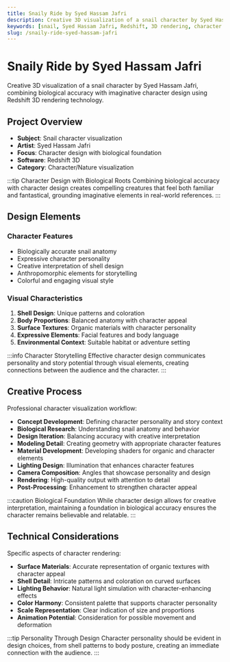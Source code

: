 ```yaml
---
title: Snaily Ride by Syed Hassam Jafri
description: Creative 3D visualization of a snail character by Syed Hassam Jafri, combining biological accuracy with imaginative character design using Redshift 3D rendering technology.
keywords: [snail, Syed Hassam Jafri, Redshift, 3D rendering, character design, biological visualization, creative interpretation, nature rendering]
slug: /snaily-ride-syed-hassam-jafri
---
```


# Snaily Ride by Syed Hassam Jafri

Creative 3D visualization of a snail character by Syed Hassam Jafri, combining biological accuracy with imaginative character design using Redshift 3D rendering technology.

## Project Overview

- **Subject**: Snail character visualization
- **Artist**: Syed Hassam Jafri
- **Focus**: Character design with biological foundation
- **Software**: Redshift 3D
- **Category**: Character/Nature visualization

:::tip Character Design with Biological Roots
Combining biological accuracy with character design creates compelling creatures that feel both familiar and fantastical, grounding imaginative elements in real-world references.
:::

## Design Elements

### Character Features
- Biologically accurate snail anatomy
- Expressive character personality
- Creative interpretation of shell design
- Anthropomorphic elements for storytelling
- Colorful and engaging visual style

### Visual Characteristics
1. **Shell Design**: Unique patterns and coloration
2. **Body Proportions**: Balanced anatomy with character appeal
3. **Surface Textures**: Organic materials with character personality
4. **Expressive Elements**: Facial features and body language
5. **Environmental Context**: Suitable habitat or adventure setting

:::info Character Storytelling
Effective character design communicates personality and story potential through visual elements, creating connections between the audience and the character.
:::

## Creative Process

Professional character visualization workflow:

- **Concept Development**: Defining character personality and story context
- **Biological Research**: Understanding snail anatomy and behavior
- **Design Iteration**: Balancing accuracy with creative interpretation
- **Modeling Detail**: Creating geometry with appropriate character features
- **Material Development**: Developing shaders for organic and character elements
- **Lighting Design**: Illumination that enhances character features
- **Camera Composition**: Angles that showcase personality and design
- **Rendering**: High-quality output with attention to detail
- **Post-Processing**: Enhancement to strengthen character appeal

:::caution Biological Foundation
While character design allows for creative interpretation, maintaining a foundation in biological accuracy ensures the character remains believable and relatable.
:::

## Technical Considerations

Specific aspects of character rendering:

- **Surface Materials**: Accurate representation of organic textures with character appeal
- **Shell Detail**: Intricate patterns and coloration on curved surfaces
- **Lighting Behavior**: Natural light simulation with character-enhancing effects
- **Color Harmony**: Consistent palette that supports character personality
- **Scale Representation**: Clear indication of size and proportions
- **Animation Potential**: Consideration for possible movement and deformation

:::tip Personality Through Design
Character personality should be evident in design choices, from shell patterns to body posture, creating an immediate connection with the audience.
:::
